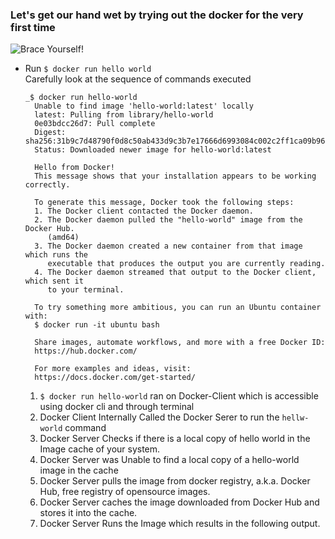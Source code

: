 ### Let's get our hand wet by trying out the docker for the very first time


![Brace Yourself!](https://images.app.goo.gl/vXMbtw4HHgS3emXSA)

- Run `$ docker run hello world`
  <br/>Carefully look at the sequence of commands executed
  ```
  _$ docker run hello-world
    Unable to find image 'hello-world:latest' locally
    latest: Pulling from library/hello-world
    0e03bdcc26d7: Pull complete
    Digest: sha256:31b9c7d48790f0d8c50ab433d9c3b7e17666d6993084c002c2ff1ca09b96391d
    Status: Downloaded newer image for hello-world:latest
    
    Hello from Docker!
    This message shows that your installation appears to be working correctly.
    
    To generate this message, Docker took the following steps:
    1. The Docker client contacted the Docker daemon.
    2. The Docker daemon pulled the "hello-world" image from the Docker Hub.
       (amd64)
    3. The Docker daemon created a new container from that image which runs the
       executable that produces the output you are currently reading.
    4. The Docker daemon streamed that output to the Docker client, which sent it
       to your terminal.
    
    To try something more ambitious, you can run an Ubuntu container with:
    $ docker run -it ubuntu bash
    
    Share images, automate workflows, and more with a free Docker ID:
    https://hub.docker.com/
    
    For more examples and ideas, visit:
    https://docs.docker.com/get-started/
  ```
  
    1. `$ docker run hello-world` ran on Docker-Client which is accessible using docker cli and through terminal 
    2. Docker Client Internally Called the Docker Serer to run the `hellw-world` command 
    3. Docker Server Checks if there is a local copy of hello world in the Image cache of your system.
    4. Docker Server was Unable to find a local copy of a hello-world image in the cache
    5. Docker Server pulls the image from docker registry, a.k.a. Docker Hub, free registry of opensource images.
    6. Docker Server caches the image downloaded from Docker Hub and stores it into the cache.
    7. Docker Server Runs the Image which results in the following output.